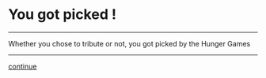 # You got picked !
---

Whether you chose to tribute or not, you got picked by the Hunger Games 

---
[continue](5-show-off-good.md)